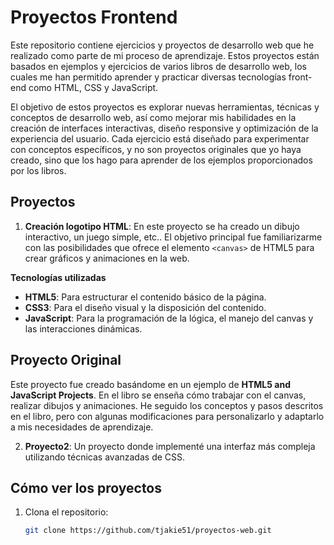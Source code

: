 # Proyectos Frontend

Este repositorio contiene ejercicios y proyectos de desarrollo web que he realizado como parte de mi proceso de aprendizaje. Estos proyectos están basados en ejemplos y ejercicios de varios libros de desarrollo web, los cuales me han permitido aprender y practicar diversas tecnologías front-end como HTML, CSS y JavaScript.

El objetivo de estos proyectos es explorar nuevas herramientas, técnicas y conceptos de desarrollo web, así como mejorar mis habilidades en la creación de interfaces interactivas, diseño responsive y optimización de la experiencia del usuario. Cada ejercicio está diseñado para experimentar con conceptos específicos, y no son proyectos originales que yo haya creado, sino que los hago para aprender de los ejemplos proporcionados por los libros.

## Proyectos

1. **Creación logotipo HTML**: En este proyecto se ha creado un dibujo interactivo, un juego simple, etc.. El objetivo principal fue familiarizarme con las posibilidades que ofrece el elemento `<canvas>` de HTML5 para crear gráficos y animaciones en la web.

**Tecnologías utilizadas**

- **HTML5**: Para estructurar el contenido básico de la página.
- **CSS3**: Para el diseño visual y la disposición del contenido.
- **JavaScript**: Para la programación de la lógica, el manejo del canvas y las interacciones dinámicas.

## Proyecto Original

Este proyecto fue creado basándome en un ejemplo de **HTML5 and JavaScript Projects**. En el libro se enseña cómo trabajar con el canvas, realizar dibujos y animaciones. He seguido los conceptos y pasos descritos en el libro, pero con algunas modificaciones para personalizarlo y adaptarlo a mis necesidades de aprendizaje.

2. **Proyecto2**: Un proyecto donde implementé una interfaz más compleja utilizando técnicas avanzadas de CSS.

## Cómo ver los proyectos

1. Clona el repositorio:
   ```bash
   git clone https://github.com/tjakie51/proyectos-web.git
